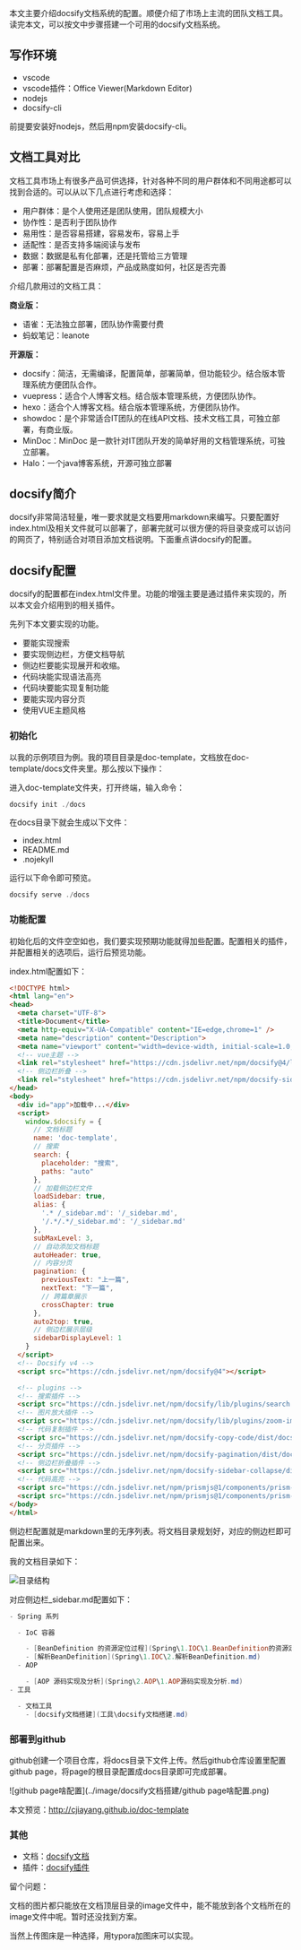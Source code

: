 本文主要介绍docsify文档系统的配置。顺便介绍了市场上主流的团队文档工具。读完本文，可以按文中步骤搭建一个可用的docsify文档系统。

## 写作环境

- vscode
- vscode插件：Office Viewer(Markdown Editor)
- nodejs
- docsify-cli

前提要安装好nodejs，然后用npm安装docsify-cli。

## 文档工具对比

文档工具市场上有很多产品可供选择，针对各种不同的用户群体和不同用途都可以找到合适的。可以从以下几点进行考虑和选择：

- 用户群体：是个人使用还是团队使用，团队规模大小
- 协作性：是否利于团队协作
- 易用性：是否容易搭建，容易发布，容易上手
- 适配性：是否支持多端阅读与发布
- 数据：数据是私有化部署，还是托管给三方管理
- 部署：部署配置是否麻烦，产品成熟度如何，社区是否完善

介绍几款用过的文档工具：

**商业版：**

- 语雀：无法独立部署，团队协作需要付费
- 蚂蚁笔记：leanote

**开源版：**

- docsify：简洁，无需编译，配置简单，部署简单，但功能较少。结合版本管理系统方便团队合作。
- vuepress：适合个人博客文档。结合版本管理系统，方便团队协作。
- hexo：适合个人博客文档。结合版本管理系统，方便团队协作。
- showdoc：是个非常适合IT团队的在线API文档、技术文档工具，可独立部署，有商业版。
- MinDoc：MinDoc 是一款针对IT团队开发的简单好用的文档管理系统，可独立部署。
- Halo：一个java博客系统，开源可独立部署

## docsify简介

docsify非常简洁轻量，唯一要求就是文档要用markdown来编写。只要配置好index.html及相关文件就可以部署了，部署完就可以很方便的将目录变成可以访问的网页了，特别适合对项目添加文档说明。下面重点讲docsify的配置。

## docsify配置

docsify的配置都在index.html文件里。功能的增强主要是通过插件来实现的，所以本文会介绍用到的相关插件。

先列下本文要实现的功能。

- 要能实现搜索
- 要实现侧边栏，方便文档导航
- 侧边栏要能实现展开和收缩。
- 代码块能实现语法高亮
- 代码块要能实现复制功能
- 要能实现内容分页
- 使用VUE主题风格

### 初始化

以我的示例项目为例。我的项目目录是doc-template，文档放在doc-template/docs文件夹里。那么按以下操作：

进入doc-template文件夹，打开终端，输入命令：

```powershell
docsify init ./docs
```

在docs目录下就会生成以下文件：

- index.html
- README.md
- .nojekyll

运行以下命令即可预览。

```powershell
docsify serve ./docs
```

### 功能配置

初始化后的文件空空如也，我们要实现预期功能就得加些配置。配置相关的插件，并配置相关的选项后，运行后预览功能。

index.html配置如下：

```html
<!DOCTYPE html>
<html lang="en">
<head>
  <meta charset="UTF-8">
  <title>Document</title>
  <meta http-equiv="X-UA-Compatible" content="IE=edge,chrome=1" />
  <meta name="description" content="Description">
  <meta name="viewport" content="width=device-width, initial-scale=1.0, minimum-scale=1.0">
  <!-- vue主题 -->
  <link rel="stylesheet" href="https://cdn.jsdelivr.net/npm/docsify@4/lib/themes/vue.css">
  <!-- 侧边栏折叠 -->
  <link rel="stylesheet" href="https://cdn.jsdelivr.net/npm/docsify-sidebar-collapse/dist/sidebar.min.css" />
</head>
<body>
  <div id="app">加载中...</div>
  <script>
    window.$docsify = {
      // 文档标题
      name: 'doc-template',
      // 搜索
      search: {
        placeholder: "搜索",
        paths: "auto"
      },
      // 加载侧边栏文件
      loadSidebar: true,
      alias: {
        '.* /_sidebar.md': '/_sidebar.md',
        '/.*/.*/_sidebar.md': '/_sidebar.md'
      },
      subMaxLevel: 3,
      // 自动添加文档标题
      autoHeader: true,
      // 内容分页
      pagination: {
        previousText: "上一篇",
        nextText: "下一篇",
        // 跨篇章展示
        crossChapter: true
      },
      auto2top: true,
      // 侧边栏展示层级
      sidebarDisplayLevel: 1
    }
  </script>
  <!-- Docsify v4 -->
  <script src="https://cdn.jsdelivr.net/npm/docsify@4"></script>

  <!-- plugins -->
  <!-- 搜索插件 -->
  <script src="https://cdn.jsdelivr.net/npm/docsify/lib/plugins/search.min.js"></script>
  <!-- 图片放大插件 -->
  <script src="https://cdn.jsdelivr.net/npm/docsify/lib/plugins/zoom-image.min.js"></script>
  <!-- 代码复制插件 -->
  <script src="https://cdn.jsdelivr.net/npm/docsify-copy-code/dist/docsify-copy-code.min.js"></script>
  <!-- 分页插件 -->
  <script src="https://cdn.jsdelivr.net/npm/docsify-pagination/dist/docsify-pagination.min.js"></script>
  <!-- 侧边栏折叠插件 -->
  <script src="https://cdn.jsdelivr.net/npm/docsify-sidebar-collapse/dist/docsify-sidebar-collapse.min.js"></script>
  <!-- 代码高亮 -->
  <script src="https://cdn.jsdelivr.net/npm/prismjs@1/components/prism-bash.min.js"></script>
  <script src="https://cdn.jsdelivr.net/npm/prismjs@1/components/prism-java.min.js"></script>
</body>
</html>

```

侧边栏配置就是markdown里的无序列表。将文档目录规划好，对应的侧边栏即可配置出来。

我的文档目录如下：

![目录结构](../image/docsify文档搭建/目录结构.png)

对应侧边栏_sidebar.md配置如下：

```powershell
- Spring 系列

  - IoC 容器

    - [BeanDefinition 的资源定位过程](Spring\1.IOC\1.BeanDefinition的资源定位过程.md)
    - [解析BeanDefinition](Spring\1.IOC\2.解析BeanDefinition.md)
  - AOP

    - [AOP 源码实现及分析](Spring\2.AOP\1.AOP源码实现及分析.md)
- 工具

  - 文档工具
    - [docsify文档搭建](工具\docsify文档搭建.md)
```

### 部署到github

github创建一个项目仓库，将docs目录下文件上传。然后github仓库设置里配置github page，将page的根目录配置成docs目录即可完成部署。

![github page啥配置](../image/docsify文档搭建/github page啥配置.png)

本文预览：http://cjiayang.github.io/doc-template

### 其他

- 文档：[docsify文档](https://docsify.js.org/#/zh-cn/)
- 插件：[docsify插件](https://docsify.js.org/#/zh-cn/plugins)

留个问题：

文档的图片都只能放在文档顶层目录的image文件中，能不能放到各个文档所在的image文件中呢。暂时还没找到方案。

当然上传图床是一种选择，用typora加图床可以实现。
